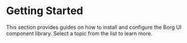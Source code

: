 # Getting Started

This section provides guides on how to install and configure the Borg UI component library. Select a topic from the list to learn more.
